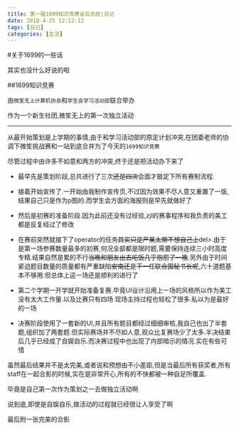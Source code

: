 ```yaml
---
title: 第一届1699知识竞赛会后总结|日记
date: 2018-4-25 12:12:12
tags: [日记]
categories: [生活]
---
```


#关于1699的一些话

其实也没什么好说的啦

##1699知识竞赛

由`微笙无上计算机协会`和`学生会学习活动部`联合举办

作为一个新生社团,微笙无上的第一次独立活动

***

从最开始策划是上学期的事情,由于和学习活动部的原定计划冲突,在团委老师的协调下微笙挑战赛和一站到底合并为了今天的`1699知识竞赛`

尽管过程中由许多不如意和两方的冲突,终于还是把活动办下来了

* 最早先是策划阶段,总共进行了三次<del>还是四次</del>会面才敲定下所有赛制流程.

* 接着开始宣传了.一开始由我制作宣传页,不过因为效果不尽人意又重置了一版,结果自己只是作为p图的.而学生会方面的海报则是早先就做好了

* 然后是初赛的准备阶段.因为此前还没有过经验,zjl的赛事程序和我负责的美工都是反复经过了修改

* 在赛前突然就接下了operator的任务<del>其实只是严某太懒不想自己上</del>del>.由于是第一场参赛数量最多的初赛,何况全部都是限时题,需要保持连续三小时高度专精.结果自然是累的不行<del>当晚和朋友出去吃饭几乎抱怨了一晚</del>.另外由于时间紧迫题目数量的质量都有严重缺陷<del>安南还是下一任联合国秘书长呢</del>,六十道题基本不够用.但总体上这一场还是顺利的进行了

* 第二个学期一开学就开始准备复赛.毕竟UI设计沿用上一场的风格所以作为美工没有太大工作量.以及比赛只有四场 现场主持过程也轻松了很多.私以为是最好的一场

* 决赛阶段使用了一套新的UI,并且所有题目都经过细细审核,我自己也出了半套题,组织加了两套题.但实际赛场并不尽如人意,观众比复赛场少了太多.半决结束后几乎已经成了自娱自乐.而决赛过程中也出现了内部暗示的情况.实在有些可惜

虽然最后结果并不是太完美,或者说和预想由不小差距,但是当最后所有获奖者,所有staff在一起合影的时候,实在是非常开心,所有的不快都被一种自足所覆盖.

毕竟是自己第一次作为策划之一去做独立活动啊

说到底,即使是自娱自乐,做活动的过程就已经很让人享受了啊

最后附一张完美的合影
